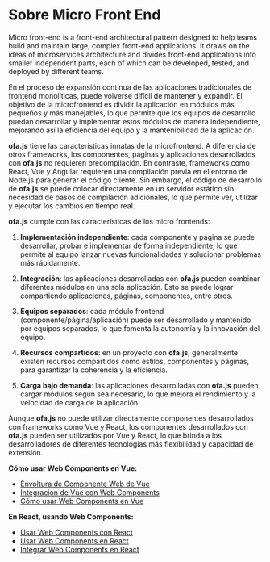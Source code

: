 # Sobre Micro Front End

Micro front-end is a front-end architectural pattern designed to help teams build and maintain large, complex front-end applications. It draws on the ideas of microservices architecture and divides front-end applications into smaller independent parts, each of which can be developed, tested, and deployed by different teams.

En el proceso de expansión continua de las aplicaciones tradicionales de frontend monolíticas, puede volverse difícil de mantener y expandir. El objetivo de la microfrontend es dividir la aplicación en módulos más pequeños y más manejables, lo que permite que los equipos de desarrollo puedan desarrollar y implementar estos módulos de manera independiente, mejorando así la eficiencia del equipo y la mantenibilidad de la aplicación.

**ofa.js** tiene las características innatas de la microfrontend. A diferencia de otros frameworks, los componentes, páginas y aplicaciones desarrollados con **ofa.js** no requieren precompilación. En contraste, frameworks como React, Vue y Angular requieren una compilación previa en el entorno de Node.js para generar el código cliente. Sin embargo, el código de desarrollo de **ofa.js** se puede colocar directamente en un servidor estático sin necesidad de pasos de compilación adicionales, lo que permite ver, utilizar y ejecutar los cambios en tiempo real.

**ofa.js** cumple con las características de los micro frontends:

1. **Implementación independiente**: cada componente y página se puede desarrollar, probar e implementar de forma independiente, lo que permite al equipo lanzar nuevas funcionalidades y solucionar problemas más rápidamente.

2. **Integración**: las aplicaciones desarrolladas con **ofa.js** pueden combinar diferentes módulos en una sola aplicación. Esto se puede lograr compartiendo aplicaciones, páginas, componentes, entre otros.

3. **Equipos separados**: cada módulo frontend (componente/página/aplicación) puede ser desarrollado y mantenido por equipos separados, lo que fomenta la autonomía y la innovación del equipo.

4. **Recursos compartidos**: en un proyecto con **ofa.js**, generalmente existen recursos compartidos como estilos, componentes y páginas, para garantizar la coherencia y la eficiencia.

5. **Carga bajo demanda**: las aplicaciones desarrolladas con **ofa.js** pueden cargar módulos según sea necesario, lo que mejora el rendimiento y la velocidad de carga de la aplicación.

Aunque **ofa.js** no puede utilizar directamente componentes desarrollados con frameworks como Vue y React, los componentes desarrollados con **ofa.js** pueden ser utilizados por Vue y React, lo que brinda a los desarrolladores de diferentes tecnologías más flexibilidad y capacidad de extensión.

**Cómo usar Web Components en Vue:**
- [Envoltura de Componente Web de Vue](https://github.com/vuejs/vue-web-component-wrapper)
- [Integración de Vue con Web Components](https://vuejs.org/v2/cookbook/packaging-sfc-for-npm.html#Using-with-vue-custom-element)
- [Cómo usar Web Components en Vue](https://www.robinwieruch.de/vue-web-components)

**En React, usando Web Components:**
- [Usar Web Components con React](https://reactjs.org/docs/web-components.html)
- [Usar Web Components en React](https://alligator.io/react/using-web-components-in-react/)
- [Integrar Web Components en React](https://blog.bitsrc.io/integrating-web-components-in-react-17a52a6a28e4)

